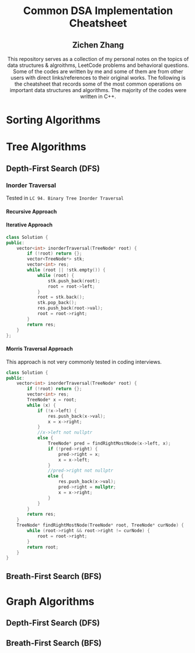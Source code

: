 <div align="center">
<h1>Common DSA Implementation Cheatsheet</h1>
<h2>Zichen Zhang</h2>
This repository serves as a collection of my personal notes on the topics of data structures & algroithms, LeetCode problems and behavioral questions. Some of the codes are written by me and some of them are from other users with direct links/references to their original works. The following is the cheatsheet that records some of the most common operations on important data structures and algorithms. The majority of the codes were written in C++.
</div>

# Sorting Algorithms

# Tree Algorithms

## Depth-First Search (DFS)
### Inorder Traversal
Tested in `LC 94. Binary Tree Inorder Traversal`
#### Recursive Approach
#### Iterative Approach
```C++
class Solution {
public:
    vector<int> inorderTraversal(TreeNode* root) {
        if (!root) return {};
        vector<TreeNode*> stk;
        vector<int> res;
        while (root || !stk.empty()) {
            while (root) {
                stk.push_back(root);
                root = root->left;
            }
            root = stk.back();
            stk.pop_back();
            res.push_back(root->val);
            root = root->right;
        }
        return res;
    }
};
```
#### Morris Traversal Approach
This approach is not very commonly tested in coding interviews.
```C++
class Solution {
public:
    vector<int> inorderTraversal(TreeNode* root) {
        if (!root) return {};
        vector<int> res;
        TreeNode* x = root;
        while (x) {
            if (!x->left) {
                res.push_back(x->val);
                x = x->right;
            }
            //x->left not nullptr
            else {
                TreeNode* pred = findRightMostNode(x->left, x);
                if (!pred->right) {
                    pred->right = x;
                    x = x->left;
                }
                //pred->right not nullptr
                else {
                    res.push_back(x->val);
                    pred->right = nullptr;
                    x = x->right;
                }
            }
        }
        return res;
    }
    TreeNode* findRightMostNode(TreeNode* root, TreeNode* curNode) {
        while (root->right && root->right != curNode) {
            root = root->right;
        }
        return root;
    }
}
```

## Breath-First Search (BFS)

# Graph Algorithms

## Depth-First Search (DFS)

## Breath-First Search (BFS)

